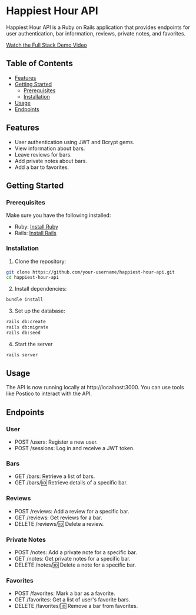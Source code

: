 # Happiest Hour API

Happiest Hour API is a Ruby on Rails application that provides endpoints for user authentication, bar information, reviews, private notes, and favorites.

[Watch the Full Stack Demo Video](https://www.canva.com/design/DAF5Hh65lEw/YeSQG5KzlAA9cRqeFUt0SA/watch?utm_content=DAF5Hh65lEw&utm_campaign=designshare&utm_medium=link&utm_source=editor)



## Table of Contents

- [Features](#features)
- [Getting Started](#getting-started)
  - [Prerequisites](#prerequisites)
  - [Installation](#installation)
- [Usage](#usage)
- [Endpoints](#endpoints)

## Features

- User authentication using JWT and Bcrypt gems.
- View information about bars.
- Leave reviews for bars.
- Add private notes about bars.
- Add a bar to favorites.

## Getting Started

### Prerequisites

Make sure you have the following installed:

- Ruby: [Install Ruby](https://www.ruby-lang.org/en/documentation/installation/)
- Rails: [Install Rails](https://guides.rubyonrails.org/getting_started.html#installing-rails)

### Installation

1. Clone the repository:

```bash
git clone https://github.com/your-username/happiest-hour-api.git
cd happiest-hour-api
```

2. Install dependencies:

```bash
bundle install
```

3. Set up the database:

```bash
rails db:create
rails db:migrate
rails db:seed
```

4. Start the server

```bash
rails server
````

## Usage
The API is now running locally at http://localhost:3000. You can use tools like Postico to interact with the API.

## Endpoints

### User

- POST /users: Register a new user.
- POST /sessions: Log in and receive a JWT token.
  
### Bars

- GET /bars: Retrieve a list of bars.
- GET /bars/:id: Retrieve details of a specific bar.
  
### Reviews

- POST /reviews: Add a review for a specific bar.
- GET /reviews: Get reviews for a bar.
- DELETE /reviews/:id: Delete a review.
  
### Private Notes

- POST /notes: Add a private note for a specific bar.
- GET /notes: Get private notes for a specific bar.
- DELETE /notes/:id: Delete a note for a specific bar.
  
### Favorites

- POST /favorites: Mark a bar as a favorite.
- GET /favorites: Get a list of user's favorite bars.
- DELETE /favorites/:id: Remove a bar from favorites.

